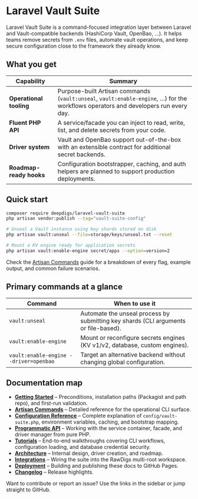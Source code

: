 # Laravel Vault Suite

Laravel Vault Suite is a command-focused integration layer between Laravel and Vault-compatible backends (HashiCorp Vault, OpenBao, …). It helps teams remove secrets from `.env` files, automate vault operations, and keep secure configuration close to the framework they already know.

## What you get

| Capability | Summary |
| --- | --- |
| **Operational tooling** | Purpose-built Artisan commands (`vault:unseal`, `vault:enable-engine`, …) for the workflows operators and developers run every day. |
| **Fluent PHP API** | A service/facade you can inject to read, write, list, and delete secrets from your code. |
| **Driver system** | Vault and OpenBao support out-of-the-box with an extensible contract for additional secret backends. |
| **Roadmap-ready hooks** | Configuration bootstrapper, caching, and auth helpers are planned to support production deployments. |

## Quick start

```bash
composer require deepdigs/laravel-vault-suite
php artisan vendor:publish --tag="vault-suite-config"

# Unseal a Vault instance using key shards stored on disk
php artisan vault:unseal --file=storage/keys/unseal.txt --reset

# Mount a KV engine ready for application secrets
php artisan vault:enable-engine secret/apps --option=version=2
```

Check the [Artisan Commands](commands.md) guide for a breakdown of every flag, example output, and common failure scenarios.

## Primary commands at a glance

| Command | When to use it |
| --- | --- |
| `vault:unseal` | Automate the unseal process by submitting key shards (CLI arguments or file-based). |
| `vault:enable-engine` | Mount or reconfigure secrets engines (KV v1/v2, database, custom engines). |
| `vault:enable-engine --driver=openbao` | Target an alternative backend without changing global configuration. |

## Documentation map

- **[Getting Started](getting-started.md)** – Preconditions, installation paths (Packagist and path repo), and first-run validation.
- **[Artisan Commands](commands.md)** – Detailed reference for the operational CLI surface.
- **[Configuration Reference](configuration.md)** – Complete explanation of `config/vault-suite.php`, environment variables, caching, and bootstrap mapping.
 - **[Programmatic API](api.md)** – Working with the service container, facade, and driver manager from pure PHP.
- **[Tutorials](tutorials.md)** – End-to-end walkthroughs covering CLI workflows, configuration loading, and database credential security.
- **[Architecture](context.md)** – Internal design, driver creation, and roadmap.
- **[Integrations](integration/rawdigs-core-app.md)** – Wiring the suite into the RawDigs multi-root workspace.
- **[Deployment](deployment.md)** – Building and publishing these docs to GitHub Pages.
- **[Changelog](changelog.md)** – Release highlights.

Want to contribute or report an issue? Use the links in the sidebar or jump straight to GitHub.
